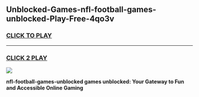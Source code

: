 
## Unblocked-Games-nfl-football-games-unblocked-Play-Free-4qo3v
<h3>
<a href="https://premium76.site?title=nfl-football-games-unblocked&ref=18A1">CLICK TO PLAY</a></h3>
<hr>

<h3>
<a href="https://premium76.site?title=nfl-football-games-unblocked&ref=18A1">CLICK 2 PLAY</a>
  
</h3>

<a href="https://premium76.site?title=nfl-football-games-unblocked&ref=18A1"><img src="https://clearcache.store/games.png"></a>


**nfl-football-games-unblocked games unblocked: Your Gateway to Fun and Accessible Online Gaming**
